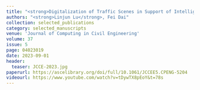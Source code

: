 ```yaml
---
title: "<strong>Digitalization of Traffic Scenes in Support of Intelligent Transportation Applications</strong>"
authors: "<strong>Linjun Lu</strong>, Fei Dai"
collection: selected_publications
category: selected_manuscripts
venue: 'Journal of Computing in Civil Engineering'
volume: 37
issue: 5
page: 04023019
date: 2023-09-01
header:
  teaser: JCCE-2023.jpg
paperurl: https://ascelibrary.org/doi/full/10.1061/JCCEE5.CPENG-5204
videourl: https://www.youtube.com/watch?v=tDywTX8pEoY&t=78s
---
```

